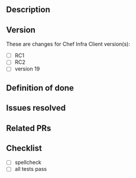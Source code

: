 
## Description

<!-- Describe what this change achieves -->

## Version

These are changes for Chef Infra Client version(s):

- [ ] RC1
- [ ] RC2
- [ ] version 19

<!-- Include the version that this updates. -->

## Definition of done

## Issues resolved

<!-- List any existing issues this PR resolves, or any Discourse or
StackOverflow discussion that's relevant -->

## Related PRs

## Checklist

- [ ] spellcheck
- [ ] all tests pass
